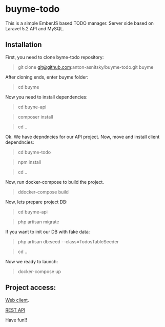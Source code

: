 # buyme-todo

This is a simple EmberJS based TODO manager.
Server side based on Laravel 5.2 API and MySQL.

## Installation

First, you need to clone byme-todo repository:

>git clone git@github.com:anton-asnitsky/buyme-todo.git buyme

After cloning ends, enter buyme folder:
>cd buyme

Now you need to install dependencies:
>cd buyne-api

>composer install

>
>cd ..

Ok. We have depndncies for our API project. Now, move and install client 
dependncies:
>cd buyme-todo

>npm install

>cd ..

Now, run docker-compose to build the project.
>ddocker-compose build

Now, lets prepare project DB:
>cd buyme-api

>php artisan migrate

If you want to init our DB with fake data:

>php artisan db:seed --class=TodosTableSeeder

>cd ..

Now we ready to launch:
>docker-compose up

## Project access:

[Web client](https://localhost:4200).

[REST API](http:/localhost:8080/todos)

Have fun!!



